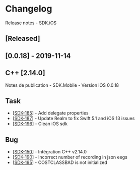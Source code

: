 # Changelog
Release notes - SDK.iOS

## [Released]

## [0.0.18] - 2019-11-14
## C++ [2.14.0]

Notes de publication - SDK.Mobile - Version iOS 0.0.18

## Task

*   [[SDK-185](https://mybrain.atlassian.net/browse/SDK-185)] - Add delegate properties
*   [[SDK-187](https://mybrain.atlassian.net/browse/SDK-187)] - Update Realm to fix Swift 5.1 and iOS 13 issues
*   [[SDK-196](https://mybrain.atlassian.net/browse/SDK-196)] - Clean iOS sdk

## Bug

*   [[SDK-150](https://mybrain.atlassian.net/browse/SDK-150)] - Intégration C++ v2.14.0
*   [[SDK-190](https://mybrain.atlassian.net/browse/SDK-190)] - Incorrect number of recording in json eegs
*   [[SDK-195](https://mybrain.atlassian.net/browse/SDK-195)] - COSTCLASSBAD is not initialized
